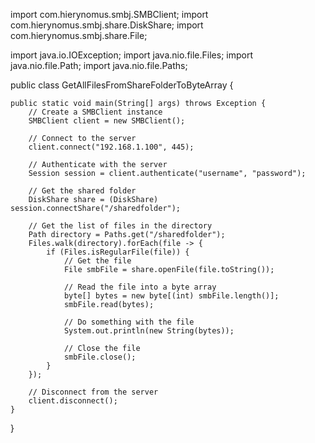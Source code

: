 import com.hierynomus.smbj.SMBClient;
import com.hierynomus.smbj.share.DiskShare;
import com.hierynomus.smbj.share.File;

import java.io.IOException;
import java.nio.file.Files;
import java.nio.file.Path;
import java.nio.file.Paths;

public class GetAllFilesFromShareFolderToByteArray {

    public static void main(String[] args) throws Exception {
        // Create a SMBClient instance
        SMBClient client = new SMBClient();

        // Connect to the server
        client.connect("192.168.1.100", 445);

        // Authenticate with the server
        Session session = client.authenticate("username", "password");

        // Get the shared folder
        DiskShare share = (DiskShare) session.connectShare("/sharedfolder");

        // Get the list of files in the directory
        Path directory = Paths.get("/sharedfolder");
        Files.walk(directory).forEach(file -> {
            if (Files.isRegularFile(file)) {
                // Get the file
                File smbFile = share.openFile(file.toString());

                // Read the file into a byte array
                byte[] bytes = new byte[(int) smbFile.length()];
                smbFile.read(bytes);

                // Do something with the file
                System.out.println(new String(bytes));

                // Close the file
                smbFile.close();
            }
        });

        // Disconnect from the server
        client.disconnect();
    }
}
